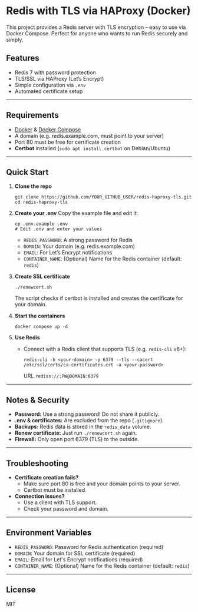 # Redis with TLS via HAProxy (Docker)

This project provides a Redis server with TLS encryption – easy to use via Docker Compose. Perfect for anyone who wants to run Redis securely and simply.

## Features
- Redis 7 with password protection
- TLS/SSL via HAProxy (Let’s Encrypt)
- Simple configuration via `.env`
- Automated certificate setup

---

## Requirements
- [Docker](https://docs.docker.com/get-docker/) & [Docker Compose](https://docs.docker.com/compose/install/)
- A domain (e.g. redis.example.com, must point to your server)
- Port 80 must be free for certificate creation
- **Certbot** installed (`sudo apt install certbot` on Debian/Ubuntu)

---

## Quick Start

1. **Clone the repo**
   ```
   git clone https://github.com/YOUR_GITHUB_USER/redis-haproxy-tls.git
   cd redis-haproxy-tls
   ```

2. **Create your .env**
   Copy the example file and edit it:
   ```
   cp .env.example .env
   # Edit .env and enter your values
   ```
   - `REDIS_PASSWORD`: A strong password for Redis
   - `DOMAIN`: Your domain (e.g. redis.example.com)
   - `EMAIL`: For Let’s Encrypt notifications
   - `CONTAINER_NAME`: (Optional) Name for the Redis container (default: `redis`)

3. **Create SSL certificate**
   ```
   ./renewcert.sh
   ```
   The script checks if certbot is installed and creates the certificate for your domain.

4. **Start the containers**
   ```
   docker compose up -d
   ```

5. **Use Redis**
   - Connect with a Redis client that supports TLS (e.g. `redis-cli` v6+):
     ```
     redis-cli -h <your-domain> -p 6379 --tls --cacert /etc/ssl/certs/ca-certificates.crt -a <your-password>
     ```
     URL
     ```rediss://:PW@DOMAIN:6379```

---

## Notes & Security
- **Password:** Use a strong password! Do not share it publicly.
- **.env & certificates:** Are excluded from the repo (`.gitignore`).
- **Backups:** Redis data is stored in the `redis_data` volume.
- **Renew certificate:** Just run `./renewcert.sh` again.
- **Firewall:** Only open port 6379 (TLS) to the outside.

---

## Troubleshooting
- **Certificate creation fails?**
  - Make sure port 80 is free and your domain points to your server.
  - Certbot must be installed.
- **Connection issues?**
  - Use a client with TLS support.
  - Check your password and domain.

---

## Environment Variables
- `REDIS_PASSWORD`: Password for Redis authentication (required)
- `DOMAIN`: Your domain for SSL certificate (required)
- `EMAIL`: Email for Let's Encrypt notifications (required)
- `CONTAINER_NAME`: (Optional) Name for the Redis container (default: `redis`)

---

## License
MIT 